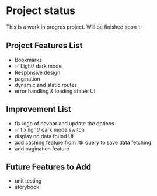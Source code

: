 # Project status

This is a work in progres project. Will be finished soon ✨

## Project Features List

* Bookmarks
* ✅ Light/ dark mode
* Responsive design
* pagination
* dynamic and static routes
* error handling & loading states UI

## Improvement List

* fix logo of navbar and update the options
* ✅ fix light/ dark mode switch
* display no data found UI
* add caching feature from rtk query to save data fetching
* add pagination feature

## Future Features to Add

* unit testing
* storybook
